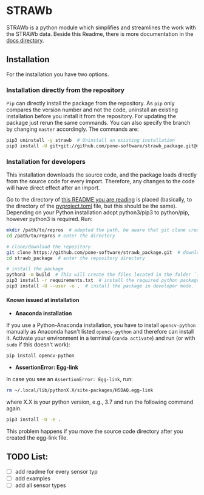 # STRAWb

STRAWb is a python module which simplifies and streamlines the work with the STRAWb data. Beside this Readme, there is more documentation in the [docs directory](docs).

## Installation
For the installation you have two options.
### Installation directly from the repository
`Pip` can directly install the package from the repository. As `pip` only compares the version number and not the code, uninstall an existing installation before you install it from the repository. For updating the package just rerun the same commands. You can also specify the branch by changing `master` accordingly. The commands are:
```bash
pip3 uninstall -y strawb  # Uninstall an existing installation
pip3 install -U git+git://github.com/pone-software/strawb_package.git@master  # Install it from the repro
```

### Installation for developers
This installation downloads the source code, and the package loads directly from the source code for every import. Therefore, any changes to the code will have direct effect after an import.

Go to the directory of [this README you are reading](/README.md) is placed (basically, to the directory of the [pyproject.toml](/pyproject.toml) file, but this should be the same).
Depending on your Python installation adopt python3/pip3 to python/pip, however python3 is required. Run:
  ```bash
  mkdir /path/to/repros  # adopted the path, be aware that git clone creates a directory with the repro name
  cd /path/to/repros # enter the directory
  
  # clone/download the repository
  git clone https://github.com/pone-software/strawb_package.git  # downloads the repro
  cd strawb_package  # enter the repository directory
  
  # install the package
  python3 -m build  # This will create the files located in the folder `.egg-info`
  pip3 install -r requirements.txt  # install the required python packages
  pip3 install -U --user -e .  # install the package in developer mode.
  ```

#### Known issued at installation
- **Anaconda installation**

If you use a Python-Anaconda installation, you have to install `opencv-python` manually as Anaconda hasn't listed `opencv-python` and therefore can install it.
Activate your environment in a terminal (`conda activate`) and run (or with `sudo` if this doesn't work):
```bash
pip install opencv-python
```

- **AssertionError: Egg-link**

In case you see an `AssertionError: Egg-link`, run:
```bash
rm ~/.local/lib/pythonX.X/site-packages/H5DAQ.egg-link
```
where X.X is your python version, e.g., 3.7 and run the following command again.
```bash
pip3 install -U -e .
```
This problem happens if you move the source code directory after you created the egg-link file.

## TODO List:
* [ ] add readme for every sensor typ
* [ ] add examples
* [ ] add all sensor types
